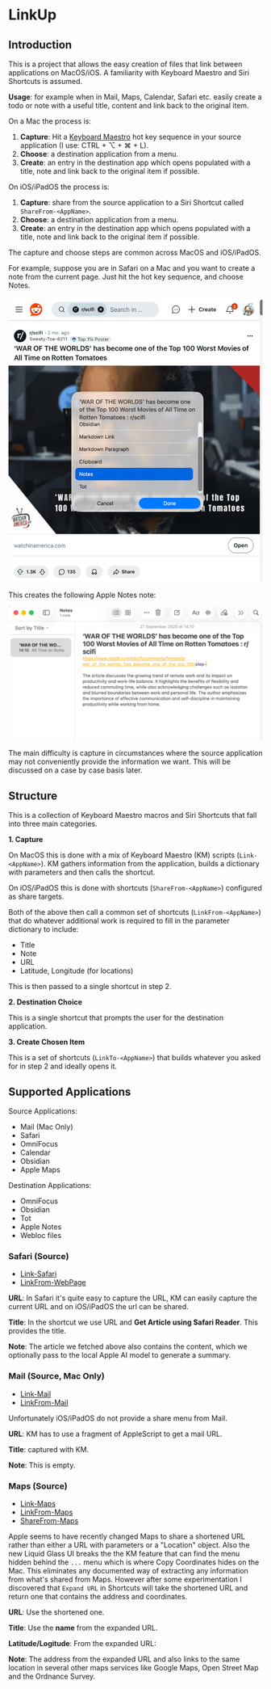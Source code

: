 # LinkUp

## Introduction

This is a project that allows the easy creation of files that link between applications on MacOS/iOS. A familiarity with Keyboard Maestro and Siri Shortcuts is assumed.

**Usage**: for example when in Mail, Maps, Calendar, Safari etc. easily create a todo or note with a useful title, content and link back to the original item.

On a Mac the process is:

1. **Capture**: Hit a [Keyboard Maestro](https://www.keyboardmaestro.com) hot key sequence in your source application (I use: CTRL + ⌥ + ⌘ + L).
2. **Choose**: a destination application from a menu.
3. **Create**: an entry in the destination app which opens populated with a title, note and link back to the original item if possible.

On iOS/iPadOS the process is:

1. **Capture**: share from the source application to a Siri Shortcut called ```ShareFrom-<AppName>```.
2. **Choose**: a destination application from a menu.
3. **Create**: an entry in the destination app which opens populated with a title, note and link back to the original item if possible.

The capture and choose steps are common across MacOS and iOS/iPadOS.

For example, suppose you are in Safari on a Mac and you want to create a note from the current page. Just hit the hot key sequence, and choose Notes. 

![Step 2](step-2.png)

This creates the following Apple Notes note:

![Step 3](step-3.png)

The main difficulty is capture in circumstances where the source application may not conveniently provide the information we want. This will be discussed on a case by case basis later.

## Structure

This is a collection of Keyboard Maestro macros and Siri Shortcuts that fall into three main categories.

**1. Capture**

On MacOS this is done with a mix of Keyboard Maestro (KM) scripts (```Link-<AppName>```). KM gathers information from the application, builds a dictionary with parameters and then calls the shortcut.

On iOS/iPadOS this is done with shortcuts (```ShareFrom-<AppName>```) configured as share targets.

Both of the above then call a common set of shortcuts (```LinkFrom-<AppName>```) that do whatever additional work is required to fill in the parameter dictionary to include:

- Title
- Note
- URL
- Latitude, Longitude (for locations)

This is then passed to a single shortcut in step 2.

**2. Destination Choice**

This is a single shortcut that prompts the user for the destination application.

**3. Create Chosen Item**

This is a set of shortcuts (```LinkTo-<AppName>```) that builds whatever you asked for in step 2 and ideally opens it.

## Supported Applications

Source Applications:
- Mail (Mac Only)
- Safari
- OmniFocus
- Calendar
- Obsidian
- Apple Maps

Destination Applications:
- OmniFocus
- Obsidian
- Tot
- Apple Notes
- Webloc files

### Safari (Source)

- [Link-Safari](Link-Safari.kmmacros)
- [LinkFrom-WebPage](LinkFrom-WebPage.shortcut)

**URL**: In Safari it's quite easy to capture the URL, KM can easily capture the current URL and on iOS/iPadOS the url can be shared.

**Title**: In the shortcut we use URL and **Get Article using Safari Reader**. This provides the title.

**Note**: The article we fetched above also contains the content, which we optionally pass to the local Apple AI model to generate a summary.

### Mail (Source, Mac Only)

- [Link-Mail](Link-Mail.kmmacros)
- [LinkFrom-Mail](LinkFrom-Mail.shortcut)

Unfortunately iOS/iPadOS do not provide a share menu from Mail.

**URL**: KM has to use a fragment of AppleScript to get a mail URL.

**Title**: captured with KM.

**Note**: This is empty.

### Maps (Source)

- [Link-Maps](Link-Maps.kmmacros)
- [LinkFrom-Maps](LinkFrom-Maps.shortcut)
- [ShareFrom-Maps](ShareFrom-Maps.shortcut)

Apple seems to have recently changed Maps to share a shortened URL rather than either a URL with parameters or a "Location" object. Also the new Liquid Glass UI breaks the the KM feature that can find the menu hidden behind the ```...``` menu which is where Copy Coordinates hides on the Mac. This eliminates any documented way of extracting any information from what's shared from Maps. However after some experimentation I discovered that ```Expand URL``` in Shortcuts will take the shortened URL and return one that contains the address and coordinates.

**URL**: Use the shortened one.

**Title**: Use the **name** from the expanded URL.

**Latitude/Logitude**: From the expanded URL:

**Note**: The address from the expanded URL and also links to the same location in several other maps services like Google Maps, Open Street Map and the Ordnance Survey.